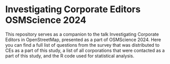 # Investigating Corporate Editors OSMScience 2024
This repository serves as a companion to the talk Investigating Corporate Editors in OpenStreetMap, presented as a part of OSMScience 2024.
Here you can find a full list of questions from the survey that was distributed to CEs as a part of this study, a list of all corporations that were contacted as a part of this study, and the R code used for statistical analysis.
